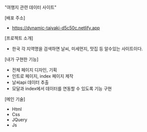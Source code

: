 

"여행지 관련 데이터 사이트"

[배포 주소] 
- https://dynamic-taiyaki-d5c50c.netlify.app

[프로젝트 소개]
- 한국 각 지역명을 검색하면 날씨, 미세먼지, 맛집 등 알수있는 사이트이다.

[내가 구현한 기능]
- 전체 페이지 디자인, 기획
- 인트로 페이지, index 페이지 제작
- 날씨api 데이터 추출
- 모달과 index에서 데이터를 연동할 수 있도록 기능 구현

[메인 기술]
- Html
- Css 
- JQuery 
- Js 




